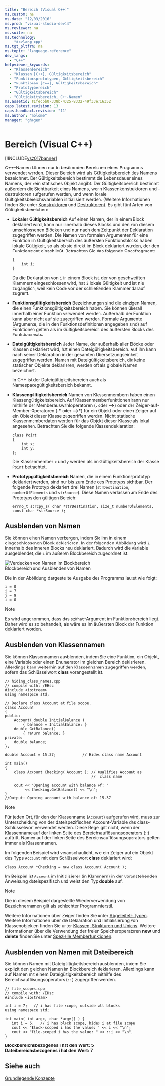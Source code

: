 ```yaml
---
title: "Bereich (Visual C++)"
ms.custom: na
ms.date: "12/03/2016"
ms.prod: "visual-studio-dev14"
ms.reviewer: na
ms.suite: na
ms.technology: 
  - "devlang-cpp"
ms.tgt_pltfrm: na
ms.topic: "language-reference"
dev_langs: 
  - "C++"
helpviewer_keywords: 
  - "Klassenbereich"
  - "Klassen [C++], Gültigkeitsbereich"
  - "Funktionsprototypen, Gültigkeitsbereich"
  - "Funktionen [C++], Gültigkeitsbereich"
  - "Prototypbereich"
  - "Gültigkeitsbereich"
  - "Gültigkeitsbereich, C++-Namen"
ms.assetid: 81fecbb0-338b-4325-8332-49f33e716352
caps.latest.revision: 13
caps.handback.revision: "11"
ms.author: "mblome"
manager: "ghogen"
---
```

# Bereich (Visual C++)
[!INCLUDE[vs2017banner](../assembler/inline/includes/vs2017banner.md)]

C\+\+\-Namen können nur in bestimmten Bereichen eines Programms verwendet werden.  Dieser Bereich wird als Gültigkeitsbereich des Namens bezeichnet.  Der Gültigkeitsbereich bestimmt die Lebensdauer eines Namens, der kein statisches Objekt angibt.  Der Gültigkeitsbereich bestimmt außerdem die Sichtbarkeit eines Namens, wenn Klassenkonstruktoren und \-destruktoren aufgerufen werden, und wenn lokale Gültigkeitsbereichsvariablen initialisiert werden.  \(Weitere Informationen finden Sie unter [Konstruktoren](../cpp/constructors-cpp.md) und [Destruktoren](../cpp/destructors-cpp.md)\). Es gibt fünf Arten von Gültigkeitsbereichen:  
  
-   **Lokaler Gültigkeitsbereich** Auf einen Namen, der in einem Block deklariert wird, kann nur innerhalb dieses Blocks und den von diesem umschlossenen Blöcken und nur nach dem Zeitpunkt der Deklaration zugegriffen werden.  Die Namen von formalen Argumenten für eine Funktion im Gültigkeitsbereich des äußersten Funktionsblocks haben lokale Gültigkeit, so als ob sie direkt im Block deklariert wurden, der den Funktionstext einschließt.  Betrachten Sie das folgende Codefragment:  
  
    ```  
    {  
        int i;  
    }  
    ```  
  
     Da die Deklaration von `i` in einem Block ist, der von geschweiften Klammern eingeschlossen wird, hat `i` lokale Gültigkeit und ist nie zugänglich, weil kein Code vor der schließenden Klammer darauf zugreift.  
  
-   **Funktionsgültigkeitsbereich** Bezeichnungen sind die einzigen Namen, die einen Funktionsgültigkeitsbereich haben.  Sie können überall innerhalb einer Funktion verwendet werden. Außerhalb der Funktion kann aber nicht auf sie zugegriffen werden.  Formale Argumente \(Argumente, die in den Funktionsdefinitionen angegeben sind\) auf Funktionen gelten als im Gültigkeitsbereich des äußersten Blocks des Funktionstexts.  
  
-   **Dateigültigkeitsbereich** Jeder Name, der außerhalb aller Blöcke oder Klassen deklariert wird, hat einen Dateigültigkeitsbereich.  Auf ihn kann nach seiner Deklaration in der gesamten Übersetzungseinheit zugegriffen werden.  Namen mit Dateigültigkeitsbereich, die keine statischen Objekte deklarieren, werden oft als globale Namen bezeichnet.  
  
     In C\+\+ ist der Dateigültigkeitsbereich auch als Namespacegültigkeitsbereich bekannt.  
  
-   **Klassengültigkeitsbereich** Namen von Klassenmembern haben einen Klassengültigkeitsbereich.  Auf Klassenmemberfunktionen kann nur mithilfe der Memberauswahloperatoren \(**.** oder **–\>**\) oder der Zeiger\-auf\-Member\-Operatoren \(**.\*** oder **–\>\***\) für ein Objekt oder einen Zeiger auf ein Objekt dieser Klasse zugegriffen werden. Nicht statische Klassenmemberdaten werden für das Objekt dieser Klasse als lokal angesehen.  Betrachten Sie die folgende Klassendeklaration:  
  
    ```  
    class Point  
    {  
        int x;  
        int y;  
    };  
    ```  
  
     Die Klassenmember `x` und `y` werden als im Gültigkeitsbereich der Klasse `Point` betrachtet.  
  
-   **Prototypgültigkeitsbereich** Namen, die in einem Funktionsprototyp deklariert werden, sind nur bis zum Ende des Prototyps sichtbar.  Der folgende Prototyp deklariert drei Namen \(`strDestination`, `numberOfElements` und `strSource`\). Diese Namen verlassen am Ende des Prototyps den gültigen Bereich:  
  
    ```  
    errno_t strcpy_s( char *strDestination, size_t numberOfElements, const char *strSource );  
    ```  
  
## Ausblenden von Namen  
 Sie können einen Namen verbergen, indem Sie ihn in einem eingeschlossenen Block deklarieren.  In der folgenden Abbildung wird `i` innerhalb des inneren Blocks neu deklariert. Dadurch wird die Variable ausgeblendet, die `i` im äußeren Blockbereich zugeordnet ist.  
  
 ![Verdecken von Namen im Blockbereich](../cpp/media/vc38sf1.png "vc38SF1")  
Blockbereich und Ausblenden von Namen  
  
 Die in der Abbildung dargestellte Ausgabe des Programms lautet wie folgt:  
  
```  
i = 0  
i = 7  
j = 9  
i = 0  
```  
  
> [!NOTE]
>  Es wird angenommen, dass das `szWhat`\-Argument im Funktionsbereich liegt.  Daher wird es so behandelt, als wäre es im äußersten Block der Funktion deklariert worden.  
  
## Ausblenden von Klassennamen  
 Sie können Klassennamen ausblenden, indem Sie eine Funktion, ein Objekt, eine Variable oder einen Enumerator im gleichen Bereich deklarieren.  Allerdings kann weiterhin auf den Klassennamen zugegriffen werden, sofern das Schlüsselwort **class** vorangestellt ist.  
  
```  
// hiding_class_names.cpp  
// compile with: /EHsc  
#include <iostream>  
using namespace std;  
  
// Declare class Account at file scope.  
class Account  
{  
public:  
    Account( double InitialBalance )  
        { balance = InitialBalance; }  
    double GetBalance()  
        { return balance; }  
private:  
    double balance;  
};  
  
double Account = 15.37;            // Hides class name Account  
  
int main()  
{  
    class Account Checking( Account ); // Qualifies Account as   
                                       //  class name  
  
    cout << "Opening account with balance of: "  
         << Checking.GetBalance() << "\n";  
}  
//Output: Opening account with balance of: 15.37  
```  
  
> [!NOTE]
>  Für jeden Ort, für den der Klassenname \(`Account`\) aufgerufen wird, muss zur Unterscheidung von der dateispezifischen Account\-Variable das class\-Schlüsselwort verwendet werden.  Diese Regel gilt nicht, wenn der Klassenname auf der linken Seite des Bereichsauflösungsoperators \(::\) auftritt.  Namen auf der linken Seite des Bereichsauflösungsoperators gelten immer als Klassennamen.  
  
 Im folgenden Beispiel wird veranschaulicht, wie ein Zeiger auf ein Objekt des Typs `Account` mit dem Schlüsselwort **class** deklariert wird:  
  
```  
class Account *Checking = new class Account( Account );  
```  
  
 Im Beispiel ist `Account` im Initialisierer \(in Klammern\) in der voranstehenden Anweisung dateispezifisch und weist den Typ **double** auf.  
  
> [!NOTE]
>  Die in diesem Beispiel dargestellte Wiederverwendung von Bezeichnernamen gilt als schlechter Programmierstil.  
  
 Weitere Informationen über Zeiger finden Sie unter [Abgeleitete Typen](assetId:///aa14183c-02fe-4d81-95fe-beddb0c01c7c).  Weitere Informationen über die Deklaration und Initialisierung von Klassenobjekten finden Sie unter [Klassen, Strukturen und Unions](../cpp/classes-and-structs-cpp.md).  Weitere Informationen über die Verwendung der freien Speicheroperatoren **new** und **delete** finden Sie unter [Spezielle Memberfunktionen](../misc/special-member-functions-cpp.md).  
  
## Ausblenden von Namen mit Dateibereich  
 Sie können Namen mit Dateigültigkeitsbereich ausblenden, indem Sie explizit den gleichen Namen im Blockbereich deklarieren.  Allerdings kann auf Namen mit einem Dateigültigkeitsbereich mithilfe des Bereichsauflösungsoperators \(`::`\) zugegriffen werden.  
  
```  
// file_scopes.cpp  
// compile with: /EHsc  
#include <iostream>  
  
int i = 7;   // i has file scope, outside all blocks  
using namespace std;  
  
int main( int argc, char *argv[] ) {  
   int i = 5;   // i has block scope, hides i at file scope  
   cout << "Block-scoped i has the value: " << i << "\n";  
   cout << "File-scoped i has the value: " << ::i << "\n";  
}  
```  
  
  **Blockbereichsbezogenes i hat den Wert: 5**  
**Dateibereichsbezogenes i hat den Wert: 7**   
## Siehe auch  
 [Grundlegende Konzepte](../cpp/basic-concepts-cpp.md)
